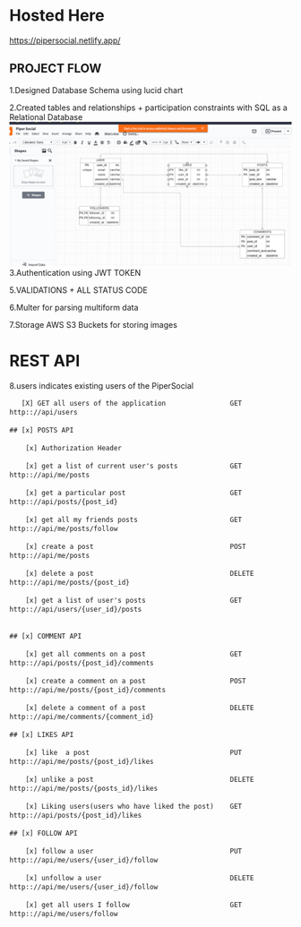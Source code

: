 # Hosted Here
https://pipersocial.netlify.app/
## PROJECT FLOW

1.Designed Database Schema using lucid chart

2.Created tables and relationships + participation constraints with SQL as a Relational Database
![](server/Piper.png)
3.Authentication using JWT TOKEN  

5.VALIDATIONS + ALL STATUS CODE

6.Multer for parsing multiform data

7.Storage AWS S3 Buckets for storing images 

# REST API

8.users indicates existing users of the PiperSocial    

       [X] GET all users of the application                GET       http:://api/users

    ## [x] POSTS API

        [x] Authorization Header

        [x] get a list of current user's posts             GET      http:://api/me/posts

        [x] get a particular post                          GET      http:://api/posts/{post_id}

        [x] get all my friends posts                       GET      http:://api/me/posts/follow

        [x] create a post                                  POST     http:://api/me/posts

        [x] delete a post                                  DELETE   http:://api/me/posts/{post_id}

        [x] get a list of user's posts                     GET      http:://api/users/{user_id}/posts


    ## [x] COMMENT API

        [x] get all comments on a post                     GET      http:://api/posts/{post_id}/comments

        [x] create a comment on a post                     POST     http:://api/me/posts/{post_id}/comments

        [x] delete a comment of a post                     DELETE   http:://api/me/comments/{comment_id}

    ## [x] LIKES API

        [x] like  a post                                   PUT      http:://api/me/posts/{post_id}/likes

        [x] unlike a post                                  DELETE   http:://api/me/posts/{posts_id}/likes

        [x] Liking users(users who have liked the post)    GET      http:://api/posts/{post_id}/likes

    ## [x] FOLLOW API

        [x] follow a user                                  PUT      http:://api/me/users/{user_id}/follow

        [x] unfollow a user                                DELETE   http:://api/me/users/{user_id}/follow

        [x] get all users I follow                         GET      http:://api/me/users/follow




